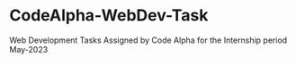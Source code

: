 # CodeAlpha-WebDev-Task
Web Development Tasks Assigned by Code Alpha for the Internship period May-2023
